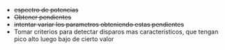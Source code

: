 * ~~espectro de potencias~~
* ~~Obtener pendientes~~
* ~~intentar variar los parametros obteniendo estas pendientes~~
* Tomar criterios para detectar disparos mas caracteristicos, que tengan pico alto luego bajo de cierto valor